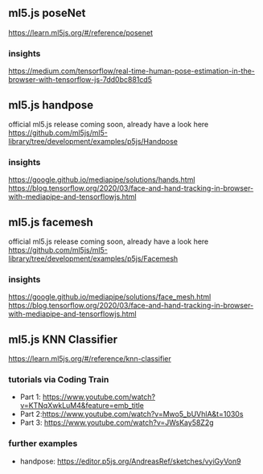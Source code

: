 ## ml5.js poseNet
https://learn.ml5js.org/#/reference/posenet
### insights
https://medium.com/tensorflow/real-time-human-pose-estimation-in-the-browser-with-tensorflow-js-7dd0bc881cd5

## ml5.js handpose
official ml5.js release coming soon, already have a look here https://github.com/ml5js/ml5-library/tree/development/examples/p5js/Handpose
### insights
https://google.github.io/mediapipe/solutions/hands.html
https://blog.tensorflow.org/2020/03/face-and-hand-tracking-in-browser-with-mediapipe-and-tensorflowjs.html

## ml5.js facemesh
official ml5.js release coming soon, already have a look here https://github.com/ml5js/ml5-library/tree/development/examples/p5js/Facemesh
### insights
https://google.github.io/mediapipe/solutions/face_mesh.html
https://blog.tensorflow.org/2020/03/face-and-hand-tracking-in-browser-with-mediapipe-and-tensorflowjs.html 

## ml5.js KNN Classifier
https://learn.ml5js.org/#/reference/knn-classifier
### tutorials via Coding Train
* Part 1: https://www.youtube.com/watch?v=KTNqXwkLuM4&feature=emb_title
* Part 2:https://www.youtube.com/watch?v=Mwo5_bUVhlA&t=1030s
* Part 3: https://www.youtube.com/watch?v=JWsKay58Z2g
### further examples
* handpose: https://editor.p5js.org/AndreasRef/sketches/vyiGyVon9

